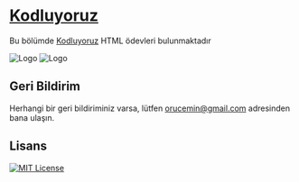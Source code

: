 # [Kodluyoruz](https://kodluyoruz.org/)

Bu bölümde [Kodluyoruz](https://kodluyoruz.org/) HTML ödevleri bulunmaktadır


![Logo](https://kodluyoruz.org/wp-content/uploads/2022/05/kodluyoruz_yatay_slogan-300x35.png)
![Logo](https://app.patika.dev/staticFiles/newPatikaLogo.svg)

    
## Geri Bildirim

Herhangi bir geri bildiriminiz varsa, lütfen orucemin@gmail.com adresinden bana ulaşın.

  
## Lisans
[![MIT License](https://img.shields.io/badge/License-MIT-green.svg)](https://choosealicense.com/licenses/mit/)

